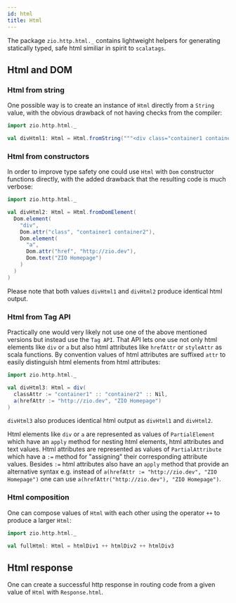 ```yaml
---
id: html
title: Html
---
```


The package `zio.http.html._` contains lightweight helpers for generating statically typed, safe html similiar in spirit to `scalatags`. 

## Html and DOM

### Html from string

One possible way is to create an instance of `Html` directly from a `String` value, with the obvious drawback of not having checks
from the compiler:

```scala mdoc:silent
import zio.http.html._

val divHtml1: Html = Html.fromString("""<div class="container1 container2"><a href="http://zio.dev">ZIO Homepage</a></div>""")
```

### Html from constructors

In order to improve type safety one could use `Html` with `Dom` constructor functions directly, with the added drawback that the resulting
code is much verbose:

```scala mdoc:silent
import zio.http.html._

val divHtml2: Html = Html.fromDomElement(
  Dom.element(
    "div", 
    Dom.attr("class", "container1 container2"), 
    Dom.element(
      "a", 
      Dom.attr("href", "http://zio.dev"), 
      Dom.text("ZIO Homepage")
    )
  )
)
```

Please note that both values `divHtml1` and `divHtml2` produce identical html output.

### Html from Tag API

Practically one would very likely not use one of the above mentioned versions but instead use the `Tag API`. That API lets one use not only html 
elements like `div` or `a` but also html attributes like `hrefAttr` or `styleAttr` as scala functions. By convention values of html attributes 
are suffixed `attr` to easily distinguish html elements from html attributes: 

```scala mdoc:silent
import zio.http.html._

val divHtml3: Html = div(
  classAttr := "container1" :: "container2" :: Nil,
  a(hrefAttr := "http://zio.dev", "ZIO Homepage")
)
```

`divHtml3` also produces identical html output as `divHtml1` and `divHtml2`. 

Html elements like `div` or `a` are represented as values of `PartialElement` which have an `apply` method for nesting html elements, 
html attributes and text values. Html attributes are represented as values of `PartialAttribute` which have a `:=` method for "assigning" 
their corresponding attribute values. Besides `:=` html attributes also have an `apply` method that provide an alternative syntax e.g. instead
of `a(hrefAttr := "http://zio.dev", "ZIO Homepage")` one can use `a(hrefAttr("http://zio.dev"), "ZIO Homepage")`. 

### Html composition

One can compose values of `Html` with each other using the operator `++` to produce a larger `Html`: 

```scala mdoc:silent
import zio.http.html._

val fullHtml: Html = htmlDiv1 ++ htmlDiv2 ++ htmlDiv3
```

## Html response

One can create a successful http response in routing code from a given value of `Html` with `Response.html`.
